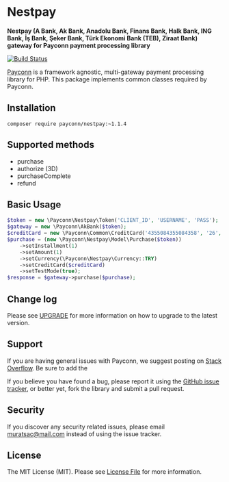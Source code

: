 # Nestpay

**Nestpay (A Bank, Ak Bank, Anadolu Bank, Finans Bank, Halk Bank, ING Bank, İş Bank, Şeker Bank, Türk Ekonomi Bank (TEB), Ziraat Bank) gateway for Payconn payment processing library**

[![Build Status](https://travis-ci.com/payconn/nestpay.svg?branch=master)](https://travis-ci.com/payconn/nestpay)

[Payconn](https://github.com/payconn/common) is a framework agnostic, multi-gateway payment
processing library for PHP. This package implements common classes required by Payconn.

## Installation

    composer require payconn/nestpay:~1.1.4

## Supported methods
* purchase
* authorize (3D)
* purchaseComplete
* refund

## Basic Usage
```php
$token = new \Payconn\Nestpay\Token('CLIENT_ID', 'USERNAME', 'PASS');
$gateway = new \Payconn\AkBank($token);
$creditCard = new \Payconn\Common\CreditCard('4355084355084358', '26', '12', '000');
$purchase = (new \Payconn\Nestpay\Model\Purchase($token))
    ->setInstallment(1)
    ->setAmount(1)
    ->setCurrency(\Payconn\Nestpay\Currency::TRY)
    ->setCreditCard($creditCard)
    ->setTestMode(true);
$response = $gateway->purchase($purchase);
```

## Change log

Please see [UPGRADE](UPGRADE.md) for more information on how to upgrade to the latest version.

## Support

If you are having general issues with Payconn, we suggest posting on
[Stack Overflow](http://stackoverflow.com/). Be sure to add the

If you believe you have found a bug, please report it using the [GitHub issue tracker](https://github.com/payconn/nestpay/issues),
or better yet, fork the library and submit a pull request.


## Security

If you discover any security related issues, please email muratsac@mail.com instead of using the issue tracker.


## License

The MIT License (MIT). Please see [License File](LICENSE.md) for more information.
